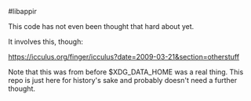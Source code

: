 #libappir

This code has not even been thought that hard about yet.

It involves this, though:

https://icculus.org/finger/icculus?date=2009-03-21&section=otherstuff

Note that this was from before $XDG_DATA_HOME was a real thing. This
repo is just here for history's sake and probably doesn't need a
further thought.
